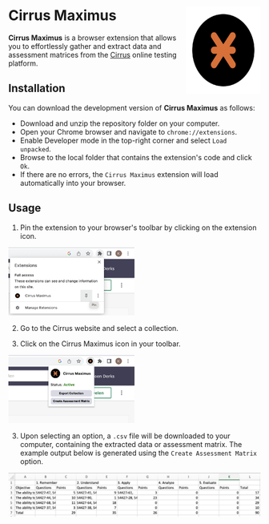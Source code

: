 # Cirrus Maximus <img src='https://github.com/koenderks/CirrusMaximus/raw/development/images/icon.svg' width='149' height='173' align='right'/>

**Cirrus Maximus** is a browser extension that allows you to effortlessly gather and extract data and assessment matrices from the [Cirrus](https://cirrusassessment.com) online testing platform.

## Installation

You can download the development version of **Cirrus Maximus** as follows:

- Download and unzip the repository folder on your computer.
- Open your Chrome browser and navigate to `chrome://extensions`.
- Enable Developer mode in the top-right corner and select `Load unpacked`.
- Browse to the local folder that contains the extension's code and click `Ok`.
- If there are no errors, the `Cirrus Maximus` extension will load automatically into your browser.

## Usage

1. Pin the extension to your browser's toolbar by clicking on the extension icon.
<img src='https://github.com/koenderks/CirrusMaximus/raw/development/images/readme1.png' width = "50%"/>

2. Go to the Cirrus website and select a collection.

2. Click on the Cirrus Maximus icon in your toolbar.
<img src='https://github.com/koenderks/CirrusMaximus/raw/development/images/readme2.png' width = "50%"/>

3. Upon selecting an option, a `.csv` file will be downloaded to your computer, containing the extracted data or assessment matrix. The example output below is generated using the `Create Assessment Matrix` option.
<img src='https://github.com/koenderks/CirrusMaximus/raw/development/images/readme3.png'/>
